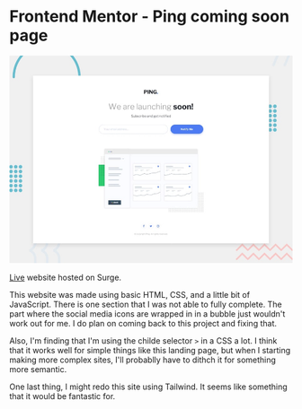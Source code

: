 # Frontend Mentor - Ping coming soon page

![Design preview for the Ping coming soon page coding challenge](./design/desktop-preview.jpg)

[Live](https://marked-wrench.surge.sh/) website hosted on Surge.

This website was made using basic HTML, CSS, and a little bit of JavaScript. There is one section that I was not able to fully complete. The part where the social media icons are wrapped in in a bubble just wouldn't work out for me. I do plan on coming back to this project and fixing that. 

Also, I'm finding that I'm using the childe selector ```>``` in a CSS a lot. I think that it works well for simple things like this landing page, but when I starting making more complex sites, I'll probablly have to dithch it for something more semantic. 

One last thing, I might redo this site using Tailwind. It seems like something that it would be fantastic for. 